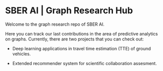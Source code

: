 # SBER AI | Graph Research Hub

Welcome to the graph research repo of SBER AI.

Here you can track our last contributions in the area of predictive analytics on graphs. Currently, there are two projects that you can check out:

- Deep learning applications in travel time estimation (TTE) of ground vehicles.

- Extended recommender system for scientific collaboration assesment.  
